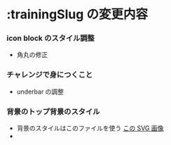 # :trainingSlug の変更内容

### icon block のスタイル調整

- 角丸の修正

### チャレンジで身につくこと

- underbar の調整

### 背景のトップ背景のスタイル

- 背景のスタイルはこのファイルを使う [この SVG 画像](../../../public/assets/backgrounds/gradation/bg-gradation/type-trainingdetail.svg)
-
